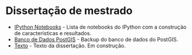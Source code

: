 # Dissertação de mestrado

 - [IPython Notebooks](http://nbviewer.ipython.org/github/srodriguex/fgv_dissertacao/blob/master/ipython_notebook/Acompanhamento.ipynb) - Lista de notebooks do IPython com a construção de características e resultados.
 - [Banco de Dados PostGIS](ZAP_postgresql.backup.20150109.tar.zip) - Backup do banco de dados do PostGIS.
 - [Texto]() - Texto da dissertação. Em construção.
